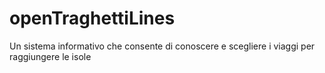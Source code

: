 # openTraghettiLines
 Un sistema informativo che consente di conoscere e scegliere i viaggi per raggiungere le isole

